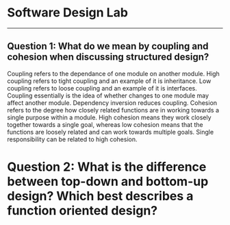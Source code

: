 # Software Design Lab

---

## Question 1: What do we mean by coupling and cohesion when discussing structured design?
Coupling refers to the dependance of one module on another module. High coupling refers to tight coupling and an example of it is inheritance. Low coupling refers to loose coupling and an example of it is interfaces. Coupling essentially is the idea of whether changes to one module may affect another module. Dependency inversion reduces coupling.
Cohesion refers to the degree how closely related functions are in working towards a single purpose within a module. High cohesion means they work closely together towards a single goal, whereas low cohesion means that the functions are loosely related and can work towards multiple goals. Single responsibility can be related to high cohesion.

# Question 2: What is the difference between top-down and bottom-up design? Which best describes a function oriented design?
